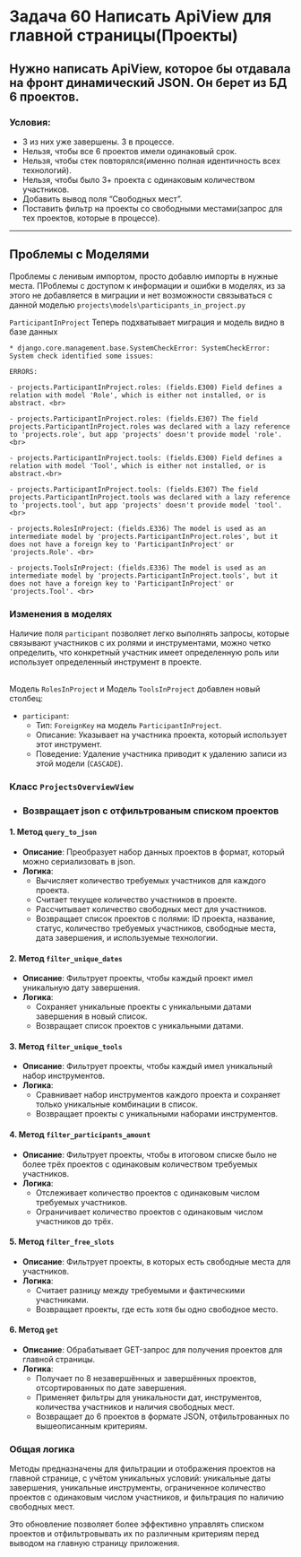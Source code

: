 # Задача 60 Написать ApiView для главной страницы(Проекты)

## Нужно написать ApiView, которое бы отдавала на фронт динамический JSON. Он берет из БД 6 проектов. 

### Условия:
* 3 из них уже завершены. 3 в процессе. 
* Нельзя, чтобы все 6 проектов имели  одинаковый срок.
* Нельзя, чтобы стек повторялся(именно полная идентичность всех технологий).
* Нельзя, чтобы было 3+ проекта с одинаковым количеством участников.
* Добавить вывод поля “Свободных мест”. 
* Поставить фильтр на проекты со свободными местами(запрос для тех проектов, которые в процессе).

---
## Проблемы с Моделями
  Проблемы с ленивым импортом, просто добавлю импорты в нужные места. ПРоблемы с доступом к информации и ошибки в моделях, из за этого не добавляется в миграции и нет возможности связываться с данной моделью `projects\models\participants_in_project.py` <br>
  
  `ParticipantInProject` Теперь подхватывает миграция и модель видно в базе данных


    * django.core.management.base.SystemCheckError: SystemCheckError: System check identified some issues:

    ERRORS:

    - projects.ParticipantInProject.roles: (fields.E300) Field defines a relation with model 'Role', which is either not installed, or is abstract. <br>

    - projects.ParticipantInProject.roles: (fields.E307) The field projects.ParticipantInProject.roles was declared with a lazy reference to 'projects.role', but app 'projects' doesn't provide model 'role'. <br>

    - projects.ParticipantInProject.tools: (fields.E300) Field defines a relation with model 'Tool', which is either not installed, or is abstract.<br>

    - projects.ParticipantInProject.tools: (fields.E307) The field projects.ParticipantInProject.tools was declared with a lazy reference to 'projects.tool', but app 'projects' doesn't provide model 'tool'.<br>

    - projects.RolesInProject: (fields.E336) The model is used as an intermediate model by 'projects.ParticipantInProject.roles', but it does not have a foreign key to 'ParticipantInProject' or 'projects.Role'. <br>

    - projects.ToolsInProject: (fields.E336) The model is used as an intermediate model by 'projects.ParticipantInProject.tools', but it does not have a foreign key to 'ParticipantInProject' or 'projects.Tool'. <br> 

### Изменения в моделях
Наличие поля `participant` позволяет легко выполнять запросы, которые связывают участников с их ролями и инструментами, можно четко определить, что конкретный участник имеет определенную роль или использует определенный инструмент в проекте.<br><br>

Модель `RolesInProject` и Модель `ToolsInProject` 
добавлен новый столбец:
  - `participant`: 
    - Тип: `ForeignKey` на модель `ParticipantInProject`.
    - Описание: Указывает на участника проекта, который использует этот инструмент.
    - Поведение: Удаление участника приводит к удалению записи из этой модели (`CASCADE`).


### Класс `ProjectsOverviewView`

 - ### Возвращает json с отфильтрованым списком проектов

#### 1. **Метод `query_to_json`**
   - **Описание**: Преобразует набор данных проектов в формат, который можно сериализовать в json.
   - **Логика**:
     - Вычисляет количество требуемых участников для каждого проекта.
     - Считает текущее количество участников в проекте.
     - Рассчитывает количество свободных мест для участников.
     - Возвращает список проектов с полями: ID проекта, название, статус, количество требуемых участников, свободные места, дата завершения, и используемые технологии.

#### 2. **Метод `filter_unique_dates`**
   - **Описание**: Фильтрует проекты, чтобы каждый проект имел уникальную дату завершения.
   - **Логика**:
     - Сохраняет уникальные проекты с уникальными датами завершения в новый список.
     - Возвращает список проектов с уникальными датами.

#### 3. **Метод `filter_unique_tools`**
   - **Описание**: Фильтрует проекты, чтобы каждый имел уникальный набор инструментов.
   - **Логика**:
     - Сравнивает набор инструментов каждого проекта и сохраняет только уникальные комбинации в список.
     - Возвращает проекты с уникальными наборами инструментов.

#### 4. **Метод `filter_participants_amount`**
   - **Описание**: Фильтрует проекты, чтобы в итоговом списке было не более трёх проектов с одинаковым количеством требуемых участников.
   - **Логика**:
     - Отслеживает количество проектов с одинаковым числом требуемых участников.
     - Ограничивает количество проектов с одинаковым числом участников до трёх.

#### 5. **Метод `filter_free_slots`**
   - **Описание**: Фильтрует проекты, в которых есть свободные места для участников.
   - **Логика**:
     - Считает разницу между требуемыми и фактическими участниками.
     - Возвращает проекты, где есть хотя бы одно свободное место.

#### 6. **Метод `get`**
   - **Описание**: Обрабатывает GET-запрос для получения проектов для главной страницы.
   - **Логика**:
     - Получает по 8 незавершённых и завершённых проектов, отсортированных по дате завершения.
     - Применяет фильтры для уникальности дат, инструментов, количества участников и наличия свободных мест.
     - Возвращает до 6 проектов в формате JSON, отфильтрованных по вышеописанным критериям.

### Общая логика
Методы предназначены для фильтрации и отображения проектов на главной странице, с учётом уникальных условий: уникальные даты завершения, уникальные инструменты, ограниченное количество проектов с одинаковым числом участников, и фильтрация по наличию свободных мест.

Это обновление позволяет более эффективно управлять списком проектов и отфильтровывать их по различным критериям перед выводом на главную страницу приложения.